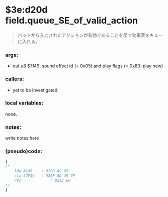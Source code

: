 ﻿

# $3e:d20d field.queue_SE_of_valid_action
> バッドから入力されたアクションが有効であることを示す効果音をキューに入れる。

### args:
+	out u8 $7f49: sound effect id (= 0x05) and play flags (= 0x80: play new)

### callers:
+	yet to be investigated

### local variables:
none.

### notes:
write notes here

### (pseudo)code:
```js
{
/*
    lda #$85    ; D20D A9 85
    sta $7F49   ; D20F 8D 49 7F
    rts             ; D212 60
*/
}
```


